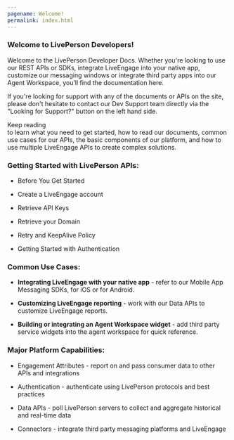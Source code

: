 ```yaml
---
pagename: Welcome!
permalink: index.html
---
```


### Welcome to LivePerson Developers!

Welcome to the LivePerson Developer Docs. Whether you're looking to use our REST APIs or SDKs, integrate LiveEngage into your native app, customize our messaging windows or integrate third party apps into our Agent Workspace, you’ll find the documentation here.

If you're looking for support with any of the documents or APIs on the site, please don't hesitate to contact our Dev Support team directly via the "Looking for Support?" button on the left hand side.

<div class="bluehighlight">Keep reading</div> to learn what you need to get started, how to read our documents, common use cases for our APIs, the basic components of our platform, and how to use multiple LiveEngage APIs to create complex solutions.

### Getting Started with LivePerson APIs:

* Before You Get Started

* Create a LiveEngage account

* Retrieve API Keys

* Retrieve your Domain

* Retry and KeepAlive Policy

* Getting Started with Authentication

### Common Use Cases:

* **Integrating LiveEngage with your native app** - refer to our Mobile App Messaging SDKs, for iOS or for Android.

* **Customizing LiveEngage reporting** - work with our Data APIs to customize LiveEngage reports.

* **Building or integrating an Agent Workspace widget** - add third party service widgets into the agent workspace for quick reference.

### Major Platform Capabilities:

* Engagement Attributes - report on and pass consumer data to other APIs and integrations

* Authentication - authenticate using LivePerson protocols and best practices

* Data APIs - poll LivePerson servers to collect and aggregate historical and real-time data

* Connectors - integrate third party messaging platforms and LiveEngage
